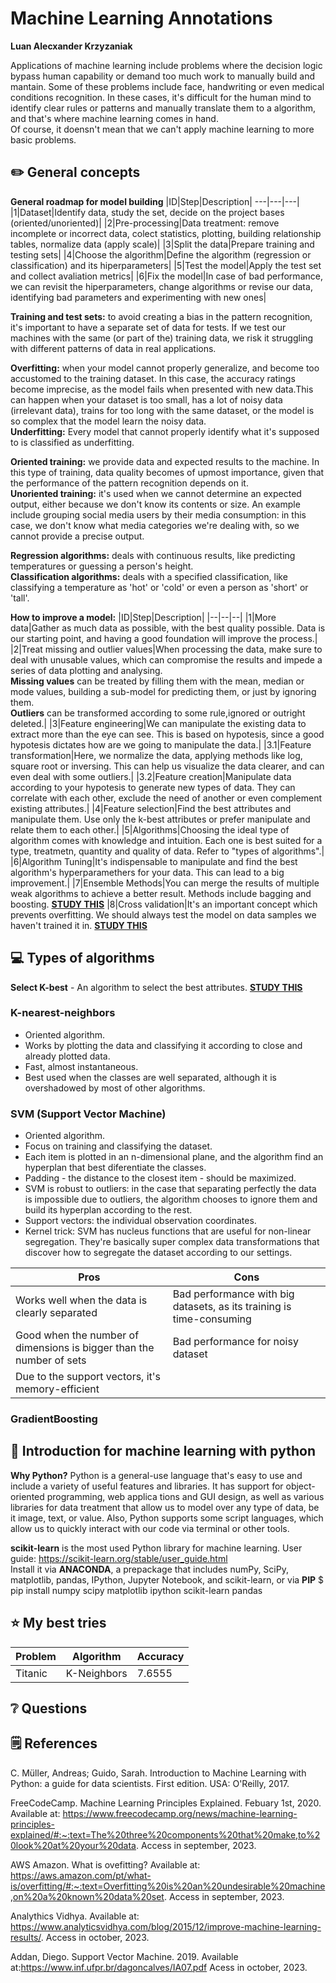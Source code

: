 # Machine Learning Annotations
**Luan Alecxander Krzyzaniak**

Applications of machine learning include problems where the decision logic bypass human capability or demand too much work to manually build and mantain.
Some of these problems include face, handwriting or even medical conditions recognition. In these cases, it's difficult for the human mind to identify clear rules or patterns and manually translate them to a algorithm, and that's where machine learning comes in hand. <br>
Of course, it doensn't mean that we can't apply machine learning to more basic problems.

## ✏️ General concepts

**General roadmap for model building**
|ID|Step|Description|
---|---|---|
|1|Dataset|Identify data, study the set, decide on the project bases (oriented/unoriented)|
|2|Pre-processing|Data treatment: remove incomplete or incorrect data, colect statistics, plotting, building relationship tables, normalize data (apply scale)|
|3|Split the data|Prepare training and testing sets|
|4|Choose the algorithm|Define the algorithm (regression or classification) and its hiperparameters|
|5|Test the model|Apply the test set and collect avaliation metrics|
|6|Fix the model|In case of bad performance, we can revisit the hiperparameters, change algorithms or revise our data, identifying bad parameters and experimenting with new ones|

**Training and test sets:** to avoid creating a bias in the pattern recognition, it's important to have a separate set of data for tests. If we test our machines with the same (or part of the) training data, we risk it struggling with different patterns of data in real applications.

**Overfitting:** when your model cannot properly generalize, and become too accustomed to the training dataset. In this case, the accuracy ratings become imprecise, as the model fails when presented with new data.This can happen when your dataset is too small, has a lot of noisy data (irrelevant data), trains for too long with the same dataset, or the model is so complex that the model learn the noisy data. <br>
**Underfitting:** Every model that cannot properly identify what it's supposed to is classified as underfitting.

**Oriented training:** we provide data and expected results to the machine. In this type of training, data quality becomes of upmost importance, given that the performance of the pattern recognition depends on it. <br>
**Unoriented training:** it's used when we cannot determine an expected output, either because we don't know its contents or size. An example include grouping social media users by their media consumption: in this case, we don't know what media categories we're dealing with, so we cannot provide a precise output.

**Regression algorithms:** deals with continuous results, like predicting temperatures or guessing a person's height. <br>
**Classification algorithms:** deals with a specified classification, like classifying a temperature as 'hot' or 'cold' or  even a person as 'short' or 'tall'.

**How to improve a model:**
|ID|Step|Description|
|--|--|--|
|1|More data|Gather as much data as possible, with the best quality possible. Data is our starting point, and having a good foundation will improve the process.|
|2|Treat missing and outlier values|When processing the data, make sure to deal with unusable values, which can compromise the results and impede a series of data plotting and analysing.<br>**Missing values** can be treated by filling them with the mean, median or mode values, building a sub-model for predicting them, or just by ignoring them.<br>**Outliers** can be transformed according to some rule,ignored or outright deleted.|
|3|Feature engineering|We can manipulate the existing data to extract more than the eye can see. This is based on hypotesis, since a good hypotesis dictates how are we going to manipulate the data.|
|3.1|Feature transformation|Here, we normalize the data, applying methods like log, square root or inversing. This can help us visualize the data clearer, and can even deal with some outliers.|
|3.2|Feature creation|Manipulate data according to your hypotesis to generate new types of data. They can correlate with each other, exclude the need of another or even complement existing attributes.|
|4|Feature selection|Find the best attributes and manipulate them. Use only the k-best attributes or prefer manipulate and relate them to each other.|
|5|Algorithms|Choosing the ideal type of algorithm comes with knowledge and intuition. Each one is best suited for a type, treatmetn, quantity and quality of data. Refer to "types of algorithms".|
|6|Algorithm Tuning|It's indispensable to manipulate and find the best algorithm's hyperparamethers for your data. This can lead to a big improvement.|
|7|Ensemble Methods|You can merge the results of multiple weak algorithms to achieve a better result. Methods include bagging and boosting. **[STUDY THIS](https://www.analyticsvidhya.com/blog/2015/08/introduction-ensemble-learning/)**
|8|Cross validation|It's an important concept which prevents overfitting. We should always test the model on data samples we haven't trained it in. **[STUDY THIS](https://www.analyticsvidhya.com/blog/2018/05/improve-model-performance-cross-validation-in-python-r/)**

## 💻 Types of algorithms

**Select K-best** - An algorithm to select the best attributes. **[STUDY THIS](https://scikit-learn.org/stable/modules/generated/sklearn.feature_selection.SelectKBest.html#sklearn.feature_selection.SelectKBest)**

### K-nearest-neighbors
 - Oriented algorithm.
 - Works by plotting the data and classifying it according to close and already plotted data.
 - Fast, almost instantaneous. 
 - Best used when the classes are well separated, although it is overshadowed by most of other algorithms.

### SVM (Support Vector Machine)
- Oriented algorithm.
- Focus on training and classifying the dataset.
- Each item is plotted in an n-dimensional plane, and the algorithm find an hyperplan that best diferentiate the classes.
- Padding - the distance to the closest item - should be maximized.
- SVM is robust to outliers: in the case that separating perfectly the data is impossible due to outliers, the algorithm chooses to ignore them and build its hyperplan according to the rest.
- Support vectors: the individual observation coordinates.
- Kernel trick: SVM has nucleus functions that are useful for non-linear segregation. They're basically super complex data transformations that discover how to segregate the dataset according to our settings.

|Pros|Cons|
-|-|
|Works well when the data is clearly separated|Bad performance with big datasets, as its training is time-consuming|
|Good when the number of dimensions is bigger than the number of sets|Bad performance for noisy dataset|
|Due to the support vectors, it's memory-efficient||

### GradientBoosting


## 📘 Introduction for machine learning with python

**Why Python?** Python is a general-use language that's easy to use and include a variety of useful features and libraries. It has support for object-oriented programming, web applica tions and GUI design, as well as various libraries for data treatment that allow us to model over any type of data, be it image, text, or value. Also, Python supports some script languages, which allow us to quickly interact with our code via terminal or other tools. <br>

**scikit-learn** is the most used Python library for machine learning. User guide: <https://scikit-learn.org/stable/user_guide.html> <br>
Install it via **ANACONDA**, a prepackage that includes numPy, SciPy, matplotlib, pandas, IPython, Jupyter Notebook, and scikit-learn, or via **PIP** $ pip install numpy scipy matplotlib ipython scikit-learn pandas

## ⭐ My best tries

|Problem|Algorithm|Accuracy|
-|-|-|
|Titanic|K-Neighbors|7.6555|

## ❔ Questions



## 🗒️ References

C. Müller, Andreas; Guido, Sarah. Introduction to Machine Learning with Python: a guide for data scientists. First edition. USA: O'Reilly, 2017.

FreeCodeCamp. Machine Learning Principles Explained. Febuary 1st, 2020. Available at: <https://www.freecodecamp.org/news/machine-learning-principles-explained/#:~:text=The%20three%20components%20that%20make,to%20look%20at%20your%20data>. Access in september, 2023.

AWS Amazon. What is ovefitting? Available at: <https://aws.amazon.com/pt/what-is/overfitting/#:~:text=Overfitting%20is%20an%20undesirable%20machine,on%20a%20known%20data%20set>. Access in september, 2023.

Analythics Vidhya. Available at: <https://www.analyticsvidhya.com/blog/2015/12/improve-machine-learning-results/>. Access in october, 2023.

Addan, Diego. Support Vector Machine. 2019. Available at:<https://www.inf.ufpr.br/dagoncalves/IA07.pdf> Acess in october, 2023.